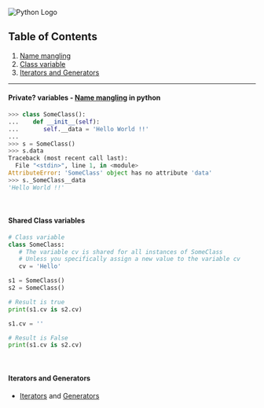 ![Python Logo](https://www.python.org/static/community_logos/python-logo.png)

## Table of Contents
1. [Name mangling](https://github.com/ZeroSword-X/programming/tree/master/python/classes#private-variables---name-mangling-in-python)
1. [Class variable](https://github.com/ZeroSword-X/programming/tree/master/python/classes#shared-class-variables)
1. [Iterators and Generators](https://github.com/ZeroSword-X/programming/tree/master/python/classes#iterators-and-generators)

---

#### Private? variables - [Name mangling](https://docs.python.org/3.6/tutorial/classes.html#private-variables) in python

```python
>>> class SomeClass():
...    def __init__(self):
...       self.__data = 'Hello World !!'
... 
>>> s = SomeClass()
>>> s.data
Traceback (most recent call last):
  File "<stdin>", line 1, in <module>
AttributeError: 'SomeClass' object has no attribute 'data'
>>> s._SomeClass__data
'Hello World !!'
```

<br>

#### Shared Class variables

```python
# Class variable
class SomeClass:
   # The variable cv is shared for all instances of SomeClass
   # Unless you specifically assign a new value to the variable cv 
   cv = 'Hello'

s1 = SomeClass()
s2 = SomeClass()

# Result is true
print(s1.cv is s2.cv)

s1.cv = ''

# Result is False
print(s1.cv is s2.cv)
```

<br>

#### Iterators and Generators

- [Iterators](https://docs.python.org/3.6/tutorial/classes.html#iterators) and [Generators](https://docs.python.org/3.6/tutorial/classes.html#generators)
